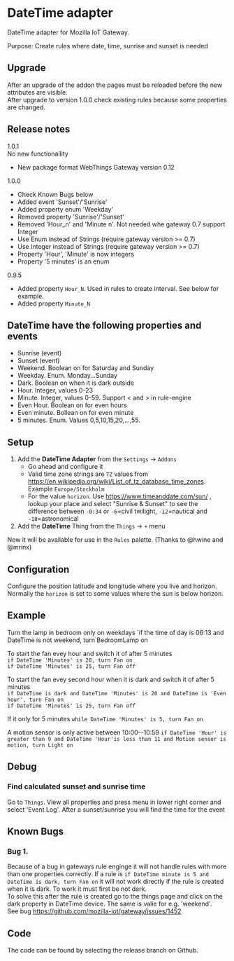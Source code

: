# DateTime adapter

DateTime adapter for Mozilla IoT Gateway.

Purpose: Create rules where date, time, sunrise and sunset is needed

## Upgrade ##
After an upgrade of the addon the pages must be reloaded before the new attributes are visible.  
After upgrade to version 1.0.0 check existing rules because some properties are changed.

## Release notes ##
1.0.1  
No new functionallity
 * New package format WebThings Gateway version 0.12

1.0.0
 * Check Known Bugs below
 * Added event 'Sunset'/'Sunrise'
 * Added property enum 'Weekday'
 * Removed property 'Sunrise'/'Sunset'
 * Removed 'Hour_n' and 'Minute n'. Not needed whe gateway 0.7 support Integer
 * Use Enum instead of Strings (require gateway version >= 0.7)
 * Use Integer instead of Strings (require gateway version >= 0.7)
 * Property 'Hour', 'Minute' is now integers
 * Property '5 minutes' is an enum

0.9.5  
 * Added property `Hour_N`. Used in rules to create interval. See below for example.
 * Added property `Minute_N`

## DateTime have the following properties and events
 * Sunrise (event)
 * Sunset (event)
 * Weekend. Boolean on for Saturday and Sunday
 * Weekday. Enum. Monday...Sunday
 * Dark. Boolean on when it is dark outside
 * Hour. Integer, values 0-23
 * Minute. Integer, values 0-59. Support < and > in rule-engine
 * Even Hour. Boolean on for even hours
 * Even minute. Bollean on for even minute
 * 5 minutes. Enum. Values 0,5,10,15,20,...,55.

## Setup
1. Add the **DateTime Adapter** from the `Settings` -> `Addons`
    - Go ahead and configure it
    - Valid time zone strings are `TZ` values from https://en.wikipedia.org/wiki/List_of_tz_database_time_zones. Example `Europe/Stockholm`
    - For the value `horizon`. Use https://www.timeanddate.com/sun/ , lookup your place and select "Sunrise & Sunset" to see the difference between `-0:34` or `-6`=civil twilight, `-12`=nautical and `-18`=astronomical
2. Add the **DateTime** Thing from the ``Things`` -> ``+`` menu

Now it will be available for use in the ``Rules`` palette. (Thanks to @hwine and @mrinx)

## Configuration
Configure the position latitude and longitude where you live and horizon. Normally the `horizon`
is set to some values where the sun is below horizon.

## Example
Turn the lamp in bedroom only on weekdays
`if the time of day is 06:13 and DateTime is not weekend, turn BedroomLamp on

To start the fan evey hour and switch it of after 5 minutes  
`if DateTime 'Minutes' is 20, turn Fan on`  
`if DateTime 'Minutes' is 25, turn Fan off`

To start the fan evey second hour when it is dark and switch it of after 5 minutes  
`if DateTime is dark and DateTime 'Minutes' is 20 and DateTime is 'Even hour', turn Fan on`  
`if DateTime 'Minutes' is 25, turn Fan off`

If it only for 5 minutes
`while DateTime 'Minutes' is 5, turn Fan on`

A motion sensor is only active between 10:00--10:59
`if DateTime 'Hour' is greater than 9 and DateTime 'Hour'is less than 11 and Motion sensor is motion, turn Light on`

## Debug
### Find calculated sunset and sunrise time
Go to `Things`. View all properties and press menu in lower right corner and select 'Event Log'. After a sunset/sunrise you will find the time for the event

## Known Bugs
### Bug 1.
Because of a bug in gateways rule enginge it will not handle rules with more than one properties correctly.
If a rule is `if DateTime minute is 5 and DateTime is dark, turn Fan on` it will not work directly if the
rule is created when it is dark. To work it must first be not dark.  
To solve this after the rule is created go to the things page and click on the dark property in DateTime device.
The same is valie for e.g. 'weekend'.  
See bug https://github.com/mozilla-iot/gateway/issues/1452

## Code
The code can be found by selecting the release branch on Github.
